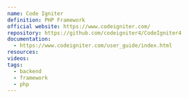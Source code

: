 ```yaml
---
name: Code Igniter
definition: PHP Framework
official website: https://www.codeigniter.com/
repository: https://github.com/codeigniter4/CodeIgniter4
documentation:
  - https://www.codeigniter.com/user_guide/index.html
resources: 
videos: 
tags:
  - backend
  - framework
  - php
---
```

